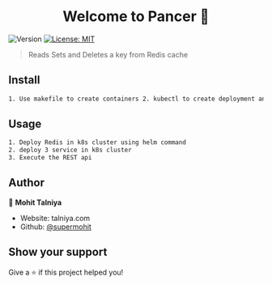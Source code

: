 <h1 align="center">Welcome to Pancer  👋</h1>
<p>
  <img alt="Version" src="https://img.shields.io/badge/version-v1-blue.svg?cacheSeconds=2592000" />
  <a href="#" target="_blank">
    <img alt="License: MIT" src="https://img.shields.io/badge/License-MIT-yellow.svg" />
  </a>
</p>

> Reads Sets and Deletes a key from Redis cache

## Install

```sh
1. Use makefile to create containers 2. kubectl to create deployment and service
```

## Usage

```sh
1. Deploy Redis in k8s cluster using helm command
2. deploy 3 service in k8s cluster 
3. Execute the REST api  
```

## Author

👤 **Mohit Talniya**

* Website: talniya.com
* Github: [@supermohit](https://github.com/supermohit)

## Show your support

Give a ⭐️ if this project helped you!
